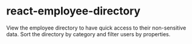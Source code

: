 # react-employee-directory
View the employee directory to have quick access to their non-sensitive data. Sort the directory by category and filter users by properties.
